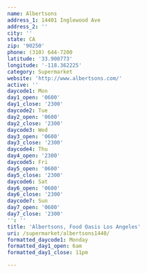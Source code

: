 ```yaml
---
name: Albertsons
address_1: 14401 Inglewood Ave
address_2: ''
city: ''
state: CA
zip: '90250'
phone: (310) 644-7200
latitude: '33.900773'
longitude: '-118.362225'
category: Supermarket
website: 'http://www.albertsons.com/'
active: ''
daycode1: Mon
day1_open: '0600'
day1_close: '2300'
daycode2: Tue
day2_open: '0600'
day2_close: '2300'
daycode3: Wed
day3_open: '0600'
day3_close: '2300'
daycode4: Thu
day4_open: '2300'
daycode5: Fri
day5_open: '0600'
day5_close: '2300'
daycode6: Sat
day6_open: '0600'
day6_close: '2300'
daycode7: Sun
day7_open: '0600'
day7_close: '2300'
'': ''
title: 'Albertsons, Food Oasis Los Angeles'
uri: /supermarket/albertsons1440/
formatted_daycode1: Monday
formatted_day1_open: 6am
formatted_day1_close: 11pm

---
```

